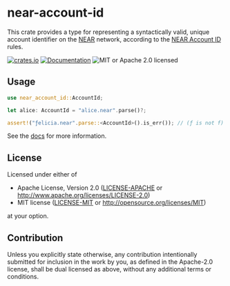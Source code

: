 # near-account-id

This crate provides a type for representing a syntactically valid, unique account identifier on the [NEAR](https://near.org) network, according to the [NEAR Account ID](https://docs.near.org/concepts/basics/account#account-id-rules) rules.

[![crates.io](https://img.shields.io/crates/v/near-account-id?label=latest)](https://crates.io/crates/near-account-id)
[![Documentation](https://docs.rs/near-account-id/badge.svg)](https://docs.rs/near-account-id)
![MIT or Apache 2.0 licensed](https://img.shields.io/crates/l/near-account-id.svg)

## Usage

```rust
use near_account_id::AccountId;

let alice: AccountId = "alice.near".parse()?;

assert!("ƒelicia.near".parse::<AccountId>().is_err()); // (ƒ is not f)
```

See the [docs](https://docs.rs/near-account-id) for more information.

## License

Licensed under either of

- Apache License, Version 2.0
   ([LICENSE-APACHE](LICENSE-APACHE) or <http://www.apache.org/licenses/LICENSE-2.0>)
- MIT license
   ([LICENSE-MIT](LICENSE-MIT) or <http://opensource.org/licenses/MIT>)

at your option.

## Contribution

Unless you explicitly state otherwise, any contribution intentionally submitted
for inclusion in the work by you, as defined in the Apache-2.0 license, shall be
dual licensed as above, without any additional terms or conditions.
